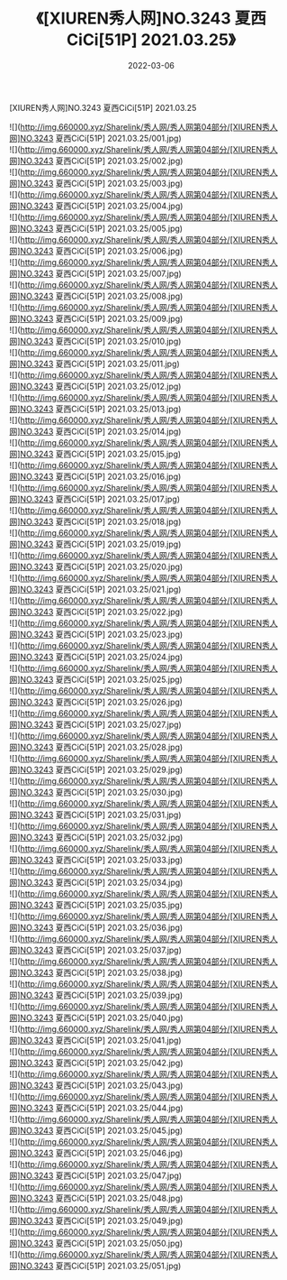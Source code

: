 ﻿---
layout: post
title:  《[XIUREN秀人网]NO.3243 夏西CiCi[51P] 2021.03.25》
date:   2022-03-06
img: http://img.660000.xyz/Sharelink/秀人网/秀人网第04部分/[XIUREN秀人网]NO.3243 夏西CiCi[51P] 2021.03.25/000.jpg
categories: [美女, 清纯, 唯美]
---

[XIUREN秀人网]NO.3243 夏西CiCi[51P] 2021.03.25

 ![](http://img.660000.xyz/Sharelink/秀人网/秀人网第04部分/[XIUREN秀人网]NO.3243 夏西CiCi[51P] 2021.03.25/001.jpg) <br>![](http://img.660000.xyz/Sharelink/秀人网/秀人网第04部分/[XIUREN秀人网]NO.3243 夏西CiCi[51P] 2021.03.25/002.jpg) <br>![](http://img.660000.xyz/Sharelink/秀人网/秀人网第04部分/[XIUREN秀人网]NO.3243 夏西CiCi[51P] 2021.03.25/003.jpg) <br>![](http://img.660000.xyz/Sharelink/秀人网/秀人网第04部分/[XIUREN秀人网]NO.3243 夏西CiCi[51P] 2021.03.25/004.jpg) <br>![](http://img.660000.xyz/Sharelink/秀人网/秀人网第04部分/[XIUREN秀人网]NO.3243 夏西CiCi[51P] 2021.03.25/005.jpg) <br>![](http://img.660000.xyz/Sharelink/秀人网/秀人网第04部分/[XIUREN秀人网]NO.3243 夏西CiCi[51P] 2021.03.25/006.jpg) <br>![](http://img.660000.xyz/Sharelink/秀人网/秀人网第04部分/[XIUREN秀人网]NO.3243 夏西CiCi[51P] 2021.03.25/007.jpg) <br>![](http://img.660000.xyz/Sharelink/秀人网/秀人网第04部分/[XIUREN秀人网]NO.3243 夏西CiCi[51P] 2021.03.25/008.jpg) <br>![](http://img.660000.xyz/Sharelink/秀人网/秀人网第04部分/[XIUREN秀人网]NO.3243 夏西CiCi[51P] 2021.03.25/009.jpg) <br>![](http://img.660000.xyz/Sharelink/秀人网/秀人网第04部分/[XIUREN秀人网]NO.3243 夏西CiCi[51P] 2021.03.25/010.jpg) <br>![](http://img.660000.xyz/Sharelink/秀人网/秀人网第04部分/[XIUREN秀人网]NO.3243 夏西CiCi[51P] 2021.03.25/011.jpg) <br>![](http://img.660000.xyz/Sharelink/秀人网/秀人网第04部分/[XIUREN秀人网]NO.3243 夏西CiCi[51P] 2021.03.25/012.jpg) <br>![](http://img.660000.xyz/Sharelink/秀人网/秀人网第04部分/[XIUREN秀人网]NO.3243 夏西CiCi[51P] 2021.03.25/013.jpg) <br>![](http://img.660000.xyz/Sharelink/秀人网/秀人网第04部分/[XIUREN秀人网]NO.3243 夏西CiCi[51P] 2021.03.25/014.jpg) <br>![](http://img.660000.xyz/Sharelink/秀人网/秀人网第04部分/[XIUREN秀人网]NO.3243 夏西CiCi[51P] 2021.03.25/015.jpg) <br>![](http://img.660000.xyz/Sharelink/秀人网/秀人网第04部分/[XIUREN秀人网]NO.3243 夏西CiCi[51P] 2021.03.25/016.jpg) <br>![](http://img.660000.xyz/Sharelink/秀人网/秀人网第04部分/[XIUREN秀人网]NO.3243 夏西CiCi[51P] 2021.03.25/017.jpg) <br>![](http://img.660000.xyz/Sharelink/秀人网/秀人网第04部分/[XIUREN秀人网]NO.3243 夏西CiCi[51P] 2021.03.25/018.jpg) <br>![](http://img.660000.xyz/Sharelink/秀人网/秀人网第04部分/[XIUREN秀人网]NO.3243 夏西CiCi[51P] 2021.03.25/019.jpg) <br>![](http://img.660000.xyz/Sharelink/秀人网/秀人网第04部分/[XIUREN秀人网]NO.3243 夏西CiCi[51P] 2021.03.25/020.jpg) <br>![](http://img.660000.xyz/Sharelink/秀人网/秀人网第04部分/[XIUREN秀人网]NO.3243 夏西CiCi[51P] 2021.03.25/021.jpg) <br>![](http://img.660000.xyz/Sharelink/秀人网/秀人网第04部分/[XIUREN秀人网]NO.3243 夏西CiCi[51P] 2021.03.25/022.jpg) <br>![](http://img.660000.xyz/Sharelink/秀人网/秀人网第04部分/[XIUREN秀人网]NO.3243 夏西CiCi[51P] 2021.03.25/023.jpg) <br>![](http://img.660000.xyz/Sharelink/秀人网/秀人网第04部分/[XIUREN秀人网]NO.3243 夏西CiCi[51P] 2021.03.25/024.jpg) <br>![](http://img.660000.xyz/Sharelink/秀人网/秀人网第04部分/[XIUREN秀人网]NO.3243 夏西CiCi[51P] 2021.03.25/025.jpg) <br>![](http://img.660000.xyz/Sharelink/秀人网/秀人网第04部分/[XIUREN秀人网]NO.3243 夏西CiCi[51P] 2021.03.25/026.jpg) <br>![](http://img.660000.xyz/Sharelink/秀人网/秀人网第04部分/[XIUREN秀人网]NO.3243 夏西CiCi[51P] 2021.03.25/027.jpg) <br>![](http://img.660000.xyz/Sharelink/秀人网/秀人网第04部分/[XIUREN秀人网]NO.3243 夏西CiCi[51P] 2021.03.25/028.jpg) <br>![](http://img.660000.xyz/Sharelink/秀人网/秀人网第04部分/[XIUREN秀人网]NO.3243 夏西CiCi[51P] 2021.03.25/029.jpg) <br>![](http://img.660000.xyz/Sharelink/秀人网/秀人网第04部分/[XIUREN秀人网]NO.3243 夏西CiCi[51P] 2021.03.25/030.jpg) <br>![](http://img.660000.xyz/Sharelink/秀人网/秀人网第04部分/[XIUREN秀人网]NO.3243 夏西CiCi[51P] 2021.03.25/031.jpg) <br>![](http://img.660000.xyz/Sharelink/秀人网/秀人网第04部分/[XIUREN秀人网]NO.3243 夏西CiCi[51P] 2021.03.25/032.jpg) <br>![](http://img.660000.xyz/Sharelink/秀人网/秀人网第04部分/[XIUREN秀人网]NO.3243 夏西CiCi[51P] 2021.03.25/033.jpg) <br>![](http://img.660000.xyz/Sharelink/秀人网/秀人网第04部分/[XIUREN秀人网]NO.3243 夏西CiCi[51P] 2021.03.25/034.jpg) <br>![](http://img.660000.xyz/Sharelink/秀人网/秀人网第04部分/[XIUREN秀人网]NO.3243 夏西CiCi[51P] 2021.03.25/035.jpg) <br>![](http://img.660000.xyz/Sharelink/秀人网/秀人网第04部分/[XIUREN秀人网]NO.3243 夏西CiCi[51P] 2021.03.25/036.jpg) <br>![](http://img.660000.xyz/Sharelink/秀人网/秀人网第04部分/[XIUREN秀人网]NO.3243 夏西CiCi[51P] 2021.03.25/037.jpg) <br>![](http://img.660000.xyz/Sharelink/秀人网/秀人网第04部分/[XIUREN秀人网]NO.3243 夏西CiCi[51P] 2021.03.25/038.jpg) <br>![](http://img.660000.xyz/Sharelink/秀人网/秀人网第04部分/[XIUREN秀人网]NO.3243 夏西CiCi[51P] 2021.03.25/039.jpg) <br>![](http://img.660000.xyz/Sharelink/秀人网/秀人网第04部分/[XIUREN秀人网]NO.3243 夏西CiCi[51P] 2021.03.25/040.jpg) <br>![](http://img.660000.xyz/Sharelink/秀人网/秀人网第04部分/[XIUREN秀人网]NO.3243 夏西CiCi[51P] 2021.03.25/041.jpg) <br>![](http://img.660000.xyz/Sharelink/秀人网/秀人网第04部分/[XIUREN秀人网]NO.3243 夏西CiCi[51P] 2021.03.25/042.jpg) <br>![](http://img.660000.xyz/Sharelink/秀人网/秀人网第04部分/[XIUREN秀人网]NO.3243 夏西CiCi[51P] 2021.03.25/043.jpg) <br>![](http://img.660000.xyz/Sharelink/秀人网/秀人网第04部分/[XIUREN秀人网]NO.3243 夏西CiCi[51P] 2021.03.25/044.jpg) <br>![](http://img.660000.xyz/Sharelink/秀人网/秀人网第04部分/[XIUREN秀人网]NO.3243 夏西CiCi[51P] 2021.03.25/045.jpg) <br>![](http://img.660000.xyz/Sharelink/秀人网/秀人网第04部分/[XIUREN秀人网]NO.3243 夏西CiCi[51P] 2021.03.25/046.jpg) <br>![](http://img.660000.xyz/Sharelink/秀人网/秀人网第04部分/[XIUREN秀人网]NO.3243 夏西CiCi[51P] 2021.03.25/047.jpg) <br>![](http://img.660000.xyz/Sharelink/秀人网/秀人网第04部分/[XIUREN秀人网]NO.3243 夏西CiCi[51P] 2021.03.25/048.jpg) <br>![](http://img.660000.xyz/Sharelink/秀人网/秀人网第04部分/[XIUREN秀人网]NO.3243 夏西CiCi[51P] 2021.03.25/049.jpg) <br>![](http://img.660000.xyz/Sharelink/秀人网/秀人网第04部分/[XIUREN秀人网]NO.3243 夏西CiCi[51P] 2021.03.25/050.jpg) <br>![](http://img.660000.xyz/Sharelink/秀人网/秀人网第04部分/[XIUREN秀人网]NO.3243 夏西CiCi[51P] 2021.03.25/051.jpg) <br>